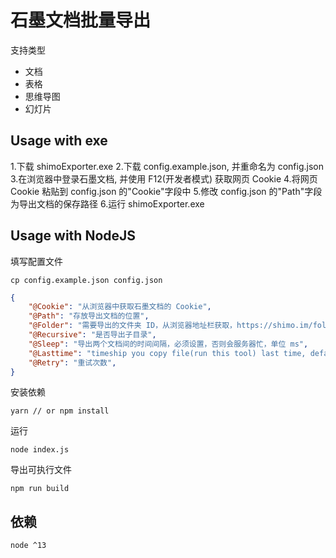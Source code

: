 # 石墨文档批量导出

支持类型

- 文档
- 表格
- 思维导图
- 幻灯片

## Usage with exe

1.下载 shimoExporter.exe
2.下载 config.example.json, 并重命名为 config.json
3.在浏览器中登录石墨文档, 并使用 F12(开发者模式) 获取网页 Cookie
4.将网页 Cookie 粘贴到 config.json 的"Cookie"字段中
5.修改 config.json 的"Path"字段为导出文档的保存路径
6.运行 shimoExporter.exe

## Usage with NodeJS

填写配置文件

```shell
cp config.example.json config.json
```

```config.json
{
    "@Cookie": "从浏览器中获取石墨文档的 Cookie",
    "@Path": "存放导出文档的位置",
    "@Folder": "需要导出的文件夹 ID，从浏览器地址栏获取，https://shimo.im/folder/xxx 中 xxx，全部导出则留空",
    "@Recursive": "是否导出子目录",
    "@Sleep": "导出两个文档间的时间间隔，必须设置，否则会服务器忙，单位 ms",
    "@Lasttime": "timeship you copy file(run this tool) last time, default 0 means to copy all files this time.",
    "@Retry": "重试次数",
}
```

安装依赖

```shell
yarn // or npm install
```

运行

```shell
node index.js
```

导出可执行文件

```shell
npm run build
```

## 依赖

```
node ^13
```
